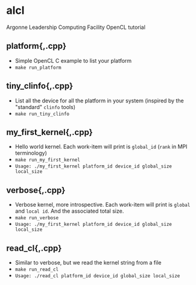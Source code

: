 # alcl
Argonne Leadership Computing Facility OpenCL tutorial

## platform{,.cpp}

- Simple OpenCL C example to list your platform
- `make run_platform`

## tiny_clinfo{,.cpp}

- List all the device for all the platform in your system (inspired by the "standard" `clinfo` tools)
- `make run_tiny_clinfo`

## my_first_kernel{,.cpp}

- Hello world kernel. Each work-item will print is `global_id` (`rank` in MPI terminology)
- `make run_my_first_kernel`
- `Usage: ./my_first_kernel platform_id device_id global_size local_size`

## verbose{,.cpp}

- Verbose kernel, more introspective. Each work-item will print is `global` and `local id`. And the associated total size.
- `make run_verbose`
- `Usage: ./my_first_kernel platform_id device_id global_size local_size`


## read_cl{,.cpp}

- Similar to verbose, but we read the kernel string from a file
- `make run_read_cl`
- `Usage: ./read_cl platform_id device_id global_size local_size`
